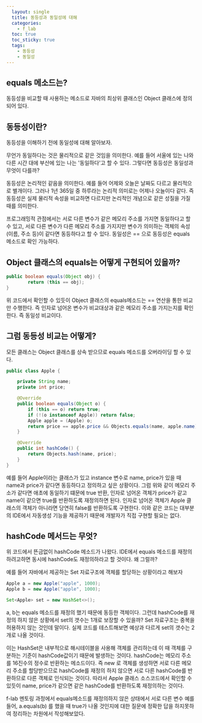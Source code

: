 ```yaml
---
  layout: single
  title: 동등성과 동일성에 대해
  categories:
    - f_lab
  toc: true
  toc_sticky: true
  tags:
    - 동등성
    - 동일성
---
```


## equals 메소드는?

동등성을 비교할 때 사용하는 메소드로 자바의 최상위 클래스인 Object 클래스에 정의되어 있다.

## 동등성이란?

동등성을 이해하기 전에 동일성에 대해 알아보자.

무언가 동일하다는 것은 물리적으로 같은 것임을 의미한다. 예를 들어 서울에 있는 나와 다른 시간 대에 부산에 있는 나는 '동일하다'고 할 수 있다. 그렇다면 동등성은 동일성과 무엇이 다를까?

동등성은 논리적인 같음을 의미한다. 예를 들어 어제와 오늘은 날짜도 다르고 물리적으로 별개이다. 그러나 1년 365일 중 하루라는 논리적 의미로는 어제나 오늘이다 같다. 즉 동등성은 실제 물리적 속성을 비교하면 다르지만 논리적인 개념으로 같은 성질을 가질 때를 의미한다.

프로그래밍적 관점에서는 서로 다른 변수가 같은 메모리 주소를 가지면 동일하다고 할 수 있고, 서로 다른 변수가 다른 메모리 주소를 가지지만 변수가 의미하는 객체의 속성(이름, 주소 등)이 같다면 동등하다고 할 수 있다. 동일성은 == 으로 동등성은 equals 메소드로 확인 가능하다.

## Object 클래스의 equals는 어떻게 구현되어 있을까?

```java
public boolean equals(Object obj) {
        return (this == obj);
}
```

위 코드에서 확인할 수 있듯이 Object 클래스의 equals메소드는 == 연산을 통한 비교만 수행한다. 즉 인자로 넘어온 변수가 비교대상과 같은 메모리 주소를 가지는지를 확인한다. 즉 동일성 비교이다.

## 그럼 동등성 비교는 어떻게?

모든 클래스는 Object 클래스를 상속 받으므로 equals 메소드를 오버라이딩 할 수 있다.

```java
public class Apple {

    private String name;
    private int price;

    @Override
    public boolean equals(Object o) {
        if (this == o) return true;
        if (!(o instanceof Apple)) return false;
        Apple apple = (Apple) o;
        return price == apple.price && Objects.equals(name, apple.name);
    }

    @Override
    public int hashCode() {
        return Objects.hash(name, price);
    }
}
```

예를 들어 Apple이라는 클래스가 있고 instance 변수로 name, price가 있을 때 name과 price가 같다면 동등하다고 정의하고 싶은 상황이다. 그럼 위와 같이 메모리 주소가 같다면 애초에 동일하기 떄문에 true 반환, 인자로 넘어온 객체가 price가 같고 name이 같으면 true를 반환하도록 재정의하면 된다. 인자로 넘어온 객체가 Apple 클래스의 객체가 아니라면 당연히 false를 반환하도록 구현한다. 이와 같은 코드는 대부분의 IDE에서 자동생성 기능을 제공하기 때문에 개발자가 직접 구현할 필요는 없다.

## hashCode 메서드는 무엇?

위 코드에서 뜬금없이 hashCode 메소드가 나왔다. IDE에서 equals 메소드를 재정의 하려고하면 동시에 hashCode도 재정의하라고 할 것이다. 왜 그럴까?

예를 들어 자바에서 제공하는 Set 자료구조에 객체를 할당하는 상황이라고 해보자

```java
Apple a = new Apple("apple", 1000);
Apple b = new Apple("apple", 1000);

Set<Apple> set = new HashSet<>();
```

a, b는 equals 메소드를 재정의 했기 때문에 동등한 객체이다. 그런데 hashCode를 재정의 하지 않은 상황에서 set의 갯수는 1개로 보장할 수 있을까? Set 자료구조는 중복을 허용하지 않는 것인데 말이다. 실제 코드를 테스트해보면 예상과 다르게 set의 갯수는 2개로 나올 것이다.

이는 HashSet은 내부적으로 해시테이블을 사용해 객체를 관리하는데 이 때 객체를 구분하는 기준이 hashCode값이기 때문에 발생하는 것이다. hashCode는 메모리 주소를 16진수의 정수로 반환하는 메소드이다. 즉 new 로 객체를 생성하면 서로 다른 메모리 주소를 할당받으므로 hashCode를 재정의 하지 않으면 서로 다른 hashCode를 반환하므로 다른 객체로 인식되는 것이다. 따라서 Apple 클래스 소스코드에서 확인할 수 있듯이 name, price가 같으면 같은 hashCode를 반환하도록 재정의하는 것이다.

f-lab 멘토링 과정에서 equals메소드를 재정의하지 않은 상태에서 서로 다른 변수 예를 들어, a.equals(b) 를 했을 때 true가 나올 것인지에 대한 질문에 정확한 답을 하지못하여 정리하는 차원에서 작성해보았다.
